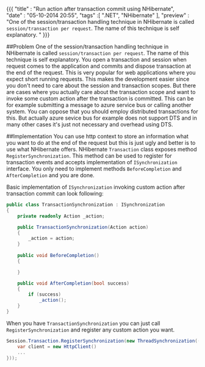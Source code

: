 ﻿{{{
    "title"    : "Run action after transaction commit using NHibernate",  
    "date"     : "05-10-2014 20:55",
	"tags"	   :[ ".NET", "NHibernate" ],
	"preview"  : "One of the session/transaction handling technique in NHibernate is called `session/transaction per request`. The name of this technique is self explanatory. "
}}}

##Problem
One of the session/transaction handling technique in NHibernate is called `session/transaction per request`. The name of this technique is self explanatory. You open a transaction and session when request comes to the application and commits and dispose transaction at the end of the request. This is very popular for web applications where you expect short running requests. This makes the development easier since you don't need to care about the session and transaction scopes. But there are cases where you actually care about the transaction scope and want to invoke some custom action after the transaction is committed. This can be for example submitting a message to azure service bus or calling another system. You can oppose that you should employ distributed transactions for this. But actually azure sevice bus for example does not support DTS and in many other cases it's just not necessary and overhead using DTS. 

##Implementation
You can use http context to store an information what you want to do at the end of the request but this is just ugly and better is to use what NHibernate offers. NHibernate `Transaction` class exposes method `RegisterSynchronization`. This method can be used to register for transaction events and accepts implementation of `ISynchronization` interface. You only need to implement methods `BeforeCompletion` and `AfterCompletion` and you are done.

Basic implementation of `ISynchronization` invoking custom action after transaction commit can look following:
```csharp
public class TransactionSynchronization : ISynchronization
{
    private readonly Action _action;

    public TransactionSynchronization(Action action)
    {
        _action = action;
    }
    
    public void BeforeCompletion()
    {

    }

    public void AfterCompletion(bool success)
    {
        if (success)
            _action();
    }
}
```
When you have `TransactionSynchronization` you can just call `RegisterSynchronization` and register any custom action you want.

```csharp
Session.Transaction.RegisterSynchronization(new ThreadSynchronization(() => {
    var client = new HttpClient()
    ...
}));
```                